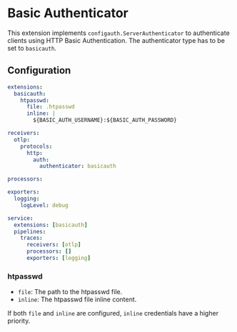 # Basic Authenticator

This extension implements `configauth.ServerAuthenticator` to authenticate clients using HTTP Basic Authentication. The authenticator type has to be set to `basicauth`.

## Configuration

```yaml
extensions:
  basicauth:
    htpasswd: 
      file: .htpasswd
      inline: |
        ${BASIC_AUTH_USERNAME}:${BASIC_AUTH_PASSWORD}

receivers:
  otlp:
    protocols:
      http:
        auth:
          authenticator: basicauth

processors:

exporters:
  logging:
    logLevel: debug

service:
  extensions: [basicauth]
  pipelines:
    traces:
      receivers: [otlp]
      processors: []
      exporters: [logging]
```

### htpasswd 

- `file`: The path to the htpasswd file.
- `inline`: The htpasswd file inline content. 

If both `file` and `inline` are configured, `inline` credentials have a higher priority.